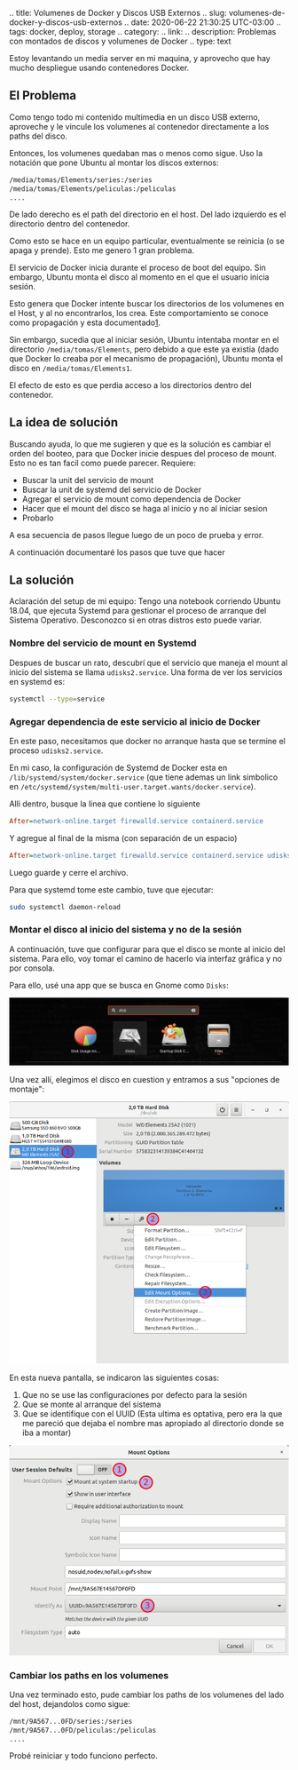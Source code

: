 .. title: Volumenes de Docker y Discos USB Externos
.. slug: volumenes-de-docker-y-discos-usb-externos
.. date: 2020-06-22 21:30:25 UTC-03:00
.. tags: docker, deploy, storage
.. category:
.. link:
.. description: Problemas con montados de discos y volumenes de Docker
.. type: text

Estoy levantando un media server en mi maquina, y aprovecho que hay mucho despliegue usando contenedores Docker.

## El Problema

Como tengo todo mi contenido multimedia en un disco USB externo, aproveche y le vincule los volumenes al contenedor directamente a los paths del disco.

Entonces, los volumenes quedaban mas o menos como sigue. Uso la notación que pone Ubuntu al montar los discos externos:

```text
/media/tomas/Elements/series:/series
/media/tomas/Elements/peliculas:/peliculas
....
```

De lado derecho es el path del directorio en el host. Del lado izquierdo es el directorio dentro del contenedor.

Como esto se hace en un equipo particular, eventualmente se reinicia (o se apaga y prende). Esto me genero 1 gran problema.

El servicio de Docker inicia durante el proceso de boot del equipo. Sin embargo, Ubuntu monta el disco al momento en el que el usuario inicia sesión.

Esto genera que Docker intente buscar los directorios de los volumenes en el Host, y al no encontrarlos, los crea. Este comportamiento se conoce como propagación y esta documentado[1].

Sin embargo, sucedia que al iniciar sesión, Ubuntu intentaba montar en el directorio `/media/tomas/Elements`, pero debido a que este ya existia (dado que Docker lo creaba por el mecanismo de propagación), Ubuntu monta el disco en `/media/tomas/Elements1`.

El efecto de esto es que perdia acceso a los directorios dentro del contenedor.

## La idea de solución

Buscando ayuda, lo que me sugieren y que es la solución es cambiar el orden del booteo, para que Docker inicie despues del proceso de mount. Esto no es tan facil como puede parecer. Requiere:

* Buscar la unit del servicio de mount
* Buscar la unit de systemd del servicio de Docker
* Agregar el servicio de mount como dependencia de Docker
* Hacer que el mount del disco se haga al inicio y no al iniciar sesion
* Probarlo

A esa secuencia de pasos llegue luego de un poco de prueba y error.

A continuación documentaré los pasos que tuve que hacer

## La solución

Aclaración del setup de mi equipo: Tengo una notebook corriendo Ubuntu 18.04, que ejecuta Systemd para gestionar el proceso de arranque del Sistema Operativo. Desconozco si en otras distros esto puede variar.

### Nombre del servicio de mount en Systemd

Despues de buscar un rato, descubrí que el servicio que maneja el mount al inicio del sistema se llama `udisks2.service`. Una forma de ver los servicios en systemd es:

```bash
systemctl --type=service
```

### Agregar dependencia de este servicio al inicio de Docker

En este paso, necesitamos que docker no arranque hasta que se termine el proceso `udisks2.service`.

En mi caso, la configuración de Systemd de Docker esta en `/lib/systemd/system/docker.service` (que tiene ademas un link simbolico en `/etc/systemd/system/multi-user.target.wants/docker.service`).

Alli dentro, busque la linea que contiene lo siguiente

```ini
After=network-online.target firewalld.service containerd.service
```

Y agregue al final de la misma (con separación de un espacio)

```ini
After=network-online.target firewalld.service containerd.service udisks2.service
```

Luego guarde y cerre el archivo.

Para que systemd tome este cambio, tuve que ejecutar:

```bash
sudo systemctl daemon-reload
```

### Montar el disco al inicio del sistema y no de la sesión

A continuación, tuve que configurar para que el disco se monte al inicio del sistema. Para ello, voy tomar el camino de hacerlo via interfaz gráfica y no por consola.

Para ello, usé una app que se busca en Gnome como `Disks`:

![Disks Gnome App](/img/blog/2020/figure1.png "Disks Gnome App")

Una vez allí, elegimos el disco en cuestion y entramos a sus "opciones de montaje":

![Select Disk Mount Options](/img/blog/2020/Selection_024.png "Select Disk Mount Options")

En esta nueva pantalla, se indicaron las siguientes cosas:

1. Que no se use las configuraciones por defecto para la sesión
2. Que se monte al arranque del sistema
3. Que se identifique con el UUID (Esta ultima es optativa, pero era la que me pareció que dejaba el nombre mas apropiado al directorio donde se iba a montar)

![Mount Options Window](/img/blog/2020/Selection_026.png "Mount Options Window")

### Cambiar los paths en los volumenes

Una vez terminado esto, pude cambiar los paths de los volumenes del lado del host, dejandolos como sigue:

```text
/mnt/9A567...0FD/series:/series
/mnt/9A567...0FD/peliculas:/peliculas
....
```

Probé reiniciar y todo funciono perfecto.

[1]: https://docs.docker.com/storage/#tips-for-using-bind-mounts-or-volumes

